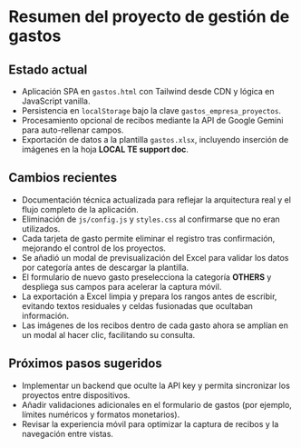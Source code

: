 # Resumen del proyecto de gestión de gastos

## Estado actual
- Aplicación SPA en `gastos.html` con Tailwind desde CDN y lógica en JavaScript vanilla.
- Persistencia en `localStorage` bajo la clave `gastos_empresa_proyectos`.
- Procesamiento opcional de recibos mediante la API de Google Gemini para auto-rellenar campos.
- Exportación de datos a la plantilla `gastos.xlsx`, incluyendo inserción de imágenes en la hoja **LOCAL TE support doc**.

## Cambios recientes
- Documentación técnica actualizada para reflejar la arquitectura real y el flujo completo de la aplicación.
- Eliminación de `js/config.js` y `styles.css` al confirmarse que no eran utilizados.
- Cada tarjeta de gasto permite eliminar el registro tras confirmación, mejorando el control de los proyectos.
- Se añadió un modal de previsualización del Excel para validar los datos por categoría antes de descargar la plantilla.
- El formulario de nuevo gasto preselecciona la categoría **OTHERS** y despliega sus campos para acelerar la captura móvil.
- La exportación a Excel limpia y prepara los rangos antes de escribir, evitando textos residuales y celdas fusionadas que ocultaban información.
- Las imágenes de los recibos dentro de cada gasto ahora se amplían en un modal al hacer clic, facilitando su consulta.

## Próximos pasos sugeridos
- Implementar un backend que oculte la API key y permita sincronizar los proyectos entre dispositivos.
- Añadir validaciones adicionales en el formulario de gastos (por ejemplo, límites numéricos y formatos monetarios).
- Revisar la experiencia móvil para optimizar la captura de recibos y la navegación entre vistas.
